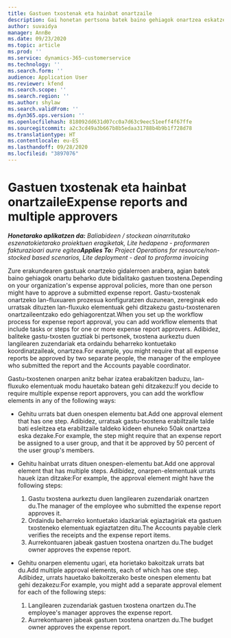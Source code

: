 ```yaml
---
title: Gastuen txostenak eta hainbat onartzaile
description: Gai honetan pertsona batek baino gehiagok onartzea eskatzen duten gastuen txostenen inguruko informazioa ematen da.
author: suvaidya
manager: AnnBe
ms.date: 09/23/2020
ms.topic: article
ms.prod: ''
ms.service: dynamics-365-customerservice
ms.technology: ''
ms.search.form: ''
audience: Application User
ms.reviewer: kfend
ms.search.scope: ''
ms.search.region: ''
ms.author: shylaw
ms.search.validFrom: ''
ms.dyn365.ops.version: ''
ms.openlocfilehash: 818092dd631d07cc0a7d63c9eec51eeff4f67ffe
ms.sourcegitcommit: a2c3cd49a3b667b8b5edaa31788b4b9b1f728d78
ms.translationtype: HT
ms.contentlocale: eu-ES
ms.lasthandoff: 09/28/2020
ms.locfileid: "3897076"
---
```

# <a name="expense-reports-and-multiple-approvers"></a><span data-ttu-id="7ac90-103">Gastuen txostenak eta hainbat onartzaile</span><span class="sxs-lookup"><span data-stu-id="7ac90-103">Expense reports and multiple approvers</span></span>

<span data-ttu-id="7ac90-104">_**Honetarako aplikatzen da:** Baliabideen / stockean oinarritutako eszenatokietarako proiektuen eragiketak, Lite hedapena - proformaren fakturazioari aurre egitea_</span><span class="sxs-lookup"><span data-stu-id="7ac90-104">_**Applies To:** Project Operations for resource/non-stocked based scenarios, Lite deployment - deal to proforma invoicing_</span></span>

<span data-ttu-id="7ac90-105">Zure erakundearen gastuak onartzeko gidalerroen arabera, agian batek baino gehiagok onartu beharko dute bidalitako gastuen txostena.</span><span class="sxs-lookup"><span data-stu-id="7ac90-105">Depending on your organization's expense approval policies, more than one person might have to approve a submitted expense report.</span></span> <span data-ttu-id="7ac90-106">Gastu-txostenak onartzeko lan-fluxuaren prozesua konfiguratzen duzunean, zereginak edo urratsak dituzten lan-fluxuko elementuak gehi ditzakezu gastu-txostenaren onartzaileentzako edo gehiagorentzat.</span><span class="sxs-lookup"><span data-stu-id="7ac90-106">When you set up the workflow process for expense report approval, you can add workflow elements that include tasks or steps for one or more expense report approvers.</span></span> <span data-ttu-id="7ac90-107">Adibidez, baliteke gastu-txosten guztiak bi pertsonek, txostena aurkeztu duen langilearen zuzendariak eta ordaindu beharreko kontuetako koordinatzaileak, onartzea.</span><span class="sxs-lookup"><span data-stu-id="7ac90-107">For example, you might require that all expense reports be approved by two separate people, the manager of the employee who submitted the report and the Accounts payable coordinator.</span></span>

<span data-ttu-id="7ac90-108">Gastu-txostenen onarpen anitz behar izatea erabakitzen baduzu, lan-fluxuko elementuak modu hauetako batean gehi ditzakezu:</span><span class="sxs-lookup"><span data-stu-id="7ac90-108">If you decide to require multiple expense report approvers, you can add the workflow elements in any of the following ways:</span></span>

- <span data-ttu-id="7ac90-109">Gehitu urrats bat duen onespen elementu bat.</span><span class="sxs-lookup"><span data-stu-id="7ac90-109">Add one approval element that has one step.</span></span> <span data-ttu-id="7ac90-110">Adibidez, urratsak gastu-txostena erabiltzaile talde bati esleitzea eta erabiltzaile taldeko kideen ehuneko 50ak onartzea eska dezake.</span><span class="sxs-lookup"><span data-stu-id="7ac90-110">For example, the step might require that an expense report be assigned to a user group, and that it be approved by 50 percent of the user group's members.</span></span>
- <span data-ttu-id="7ac90-111">Gehitu hainbat urrats dituen onespen-elementu bat.</span><span class="sxs-lookup"><span data-stu-id="7ac90-111">Add one approval element that has multiple steps.</span></span> <span data-ttu-id="7ac90-112">Adibidez, onarpen-elementuak urrats hauek izan ditzake:</span><span class="sxs-lookup"><span data-stu-id="7ac90-112">For example, the approval element might have the following steps:</span></span>

    1. <span data-ttu-id="7ac90-113">Gastu txostena aurkeztu duen langilearen zuzendariak onartzen du.</span><span class="sxs-lookup"><span data-stu-id="7ac90-113">The manager of the employee who submitted the expense report approves it.</span></span>
    2. <span data-ttu-id="7ac90-114">Ordaindu beharreko kontuetako idazkariak egiaztagiriak eta gastuen txosteneko elementuak egiaztatzen ditu.</span><span class="sxs-lookup"><span data-stu-id="7ac90-114">The Accounts payable clerk verifies the receipts and the expense report items.</span></span>
    3. <span data-ttu-id="7ac90-115">Aurrekontuaren jabeak gastuen txostena onartzen du.</span><span class="sxs-lookup"><span data-stu-id="7ac90-115">The budget owner approves the expense report.</span></span>

- <span data-ttu-id="7ac90-116">Gehitu onarpen elementu ugari, eta horietako bakoitzak urrats bat du.</span><span class="sxs-lookup"><span data-stu-id="7ac90-116">Add multiple approval elements, each of which has one step.</span></span> <span data-ttu-id="7ac90-117">Adibidez, urrats hauetako bakoitzerako beste onespen elementu bat gehi dezakezu:</span><span class="sxs-lookup"><span data-stu-id="7ac90-117">For example, you might add a separate approval element for each of the following steps:</span></span>

    1. <span data-ttu-id="7ac90-118">Langilearen zuzendariak gastuen txostena onartzen du.</span><span class="sxs-lookup"><span data-stu-id="7ac90-118">The employee's manager approves the expense report.</span></span>
    2. <span data-ttu-id="7ac90-119">Aurrekontuaren jabeak gastuen txostena onartzen du.</span><span class="sxs-lookup"><span data-stu-id="7ac90-119">The budget owner approves the expense report.</span></span>
